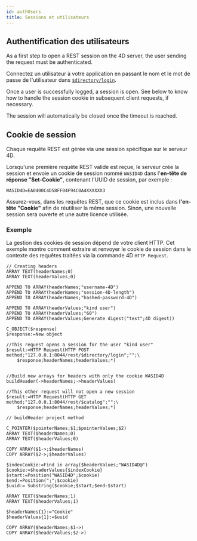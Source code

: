 ```yaml
---
id: authUsers
title: Sessions et utilisateurs
---
```



## Authentification des utilisateurs

As a first step to open a REST session on the 4D server, the user sending the request must be authenticated.

Connectez un utilisateur à votre application en passant le nom et le mot de passe de l'utilisateur dans [`$directory/login`]($directory.md#directorylogin).

Once a user is successfully logged, a session is open. See below to know how to handle the session cookie in subsequent client requests, if necessary.

The session will automatically be closed once the timeout is reached.

## Cookie de session

Chaque requête REST est gérée via une session spécifique sur le serveur 4D.

Lorsqu'une première requête REST valide est reçue, le serveur crée la session et envoie un cookie de session nommé `WASID4D` dans l'**en-tête de réponse "Set-Cookie"**, contenant l'UUID de session, par exemple :

```
WASID4D=EA0400C4D58FF04F94C0A4XXXXXX3
```

Assurez-vous, dans les requêtes REST, que ce cookie est inclus dans **l'en-tête "Cookie"** afin de réutiliser la même session. Sinon, une nouvelle session sera ouverte et une autre licence utilisée.

### Exemple

La gestion des cookies de session dépend de votre client HTTP. Cet exemple montre comment extraire et renvoyer le cookie de session dans le contexte des requêtes traitées via la commande 4D `HTTP Request`.

```4d
// Creating headers
ARRAY TEXT(headerNames;0)
ARRAY TEXT(headerValues;0)

APPEND TO ARRAY(headerNames;"username-4D")
APPEND TO ARRAY(headerNames;"session-4D-length")
APPEND TO ARRAY(headerNames;"hashed-password-4D")

APPEND TO ARRAY(headerValues;"kind user")
APPEND TO ARRAY(headerValues;"60")
APPEND TO ARRAY(headerValues;Generate digest("test";4D digest))

C_OBJECT($response)
$response:=New object

//This request opens a session for the user "kind user"
$result:=HTTP Request(HTTP POST method;"127.0.0.1:8044/rest/$directory/login";"";\  
    $response;headerNames;headerValues;*)


//Build new arrays for headers with only the cookie WASID4D
buildHeader(->headerNames;->headerValues)

//This other request will not open a new session
$result:=HTTP Request(HTTP GET method;"127.0.0.1:8044/rest/$catalog";"";\  
    $response;headerNames;headerValues;*)
```

```4d
// buildHeader project method  

C_POINTER($pointerNames;$1;$pointerValues;$2)
ARRAY TEXT($headerNames;0)
ARRAY TEXT($headerValues;0)

COPY ARRAY($1->;$headerNames)
COPY ARRAY($2->;$headerValues)

$indexCookie:=Find in array($headerValues;"WASID4D@")
$cookie:=$headerValues{$indexCookie}
$start:=Position("WASID4D";$cookie)
$end:=Position(";";$cookie)
$uuid:= Substring($cookie;$start;$end-$start)

ARRAY TEXT($headerNames;1)
ARRAY TEXT($headerValues;1)

$headerNames{1}:="Cookie"
$headerValues{1}:=$uuid

COPY ARRAY($headerNames;$1->)
COPY ARRAY($headerValues;$2->)
```



